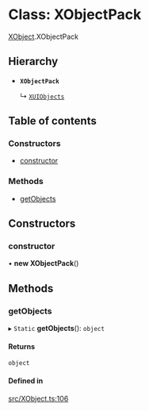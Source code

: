 # Class: XObjectPack

[XObject](../wiki/XObject).XObjectPack

## Hierarchy

- **`XObjectPack`**

  ↳ [`XUIObjects`](../wiki/XUI.XUICoreObjects.XUIObjects)

## Table of contents

### Constructors

- [constructor](../wiki/XObject.XObjectPack#constructor)

### Methods

- [getObjects](../wiki/XObject.XObjectPack#getobjects)

## Constructors

### constructor

• **new XObjectPack**()

## Methods

### getObjects

▸ `Static` **getObjects**(): `object`

#### Returns

`object`

#### Defined in

[src/XObject.ts:106](https://github.com/fridman-tamir/XPell/blob/c77c55e/src/XObject.ts#L106)
